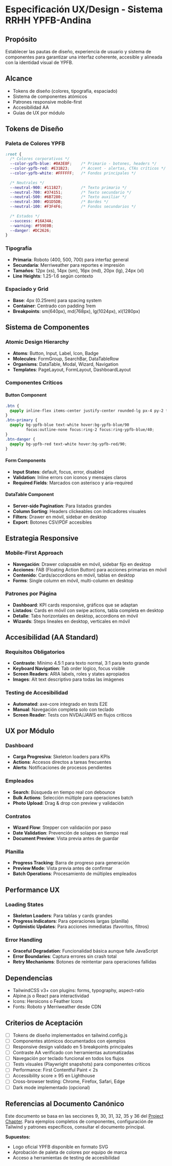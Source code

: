 # Especificación UX/Design - Sistema RRHH YPFB-Andina

## Propósito
Establecer las pautas de diseño, experiencia de usuario y sistema de componentes para garantizar una interfaz coherente, accesible y alineada con la identidad visual de YPFB.

## Alcance
- Tokens de diseño (colores, tipografía, espaciado)
- Sistema de componentes atómicos
- Patrones responsive mobile-first
- Accesibilidad AA
- Guías de UX por módulo

## Tokens de Diseño

### Paleta de Colores YPFB
```css
:root {
  /* Colores corporativos */
  --color-ypfb-blue: #0A3E8F;    /* Primario - botones, headers */
  --color-ypfb-red: #E31B23;     /* Accent - alertas, CTAs críticos */
  --color-ypfb-white: #FFFFFF;   /* Fondos principales */
  
  /* Neutrales */
  --neutral-900: #111827;        /* Texto primario */
  --neutral-700: #374151;        /* Texto secundario */
  --neutral-500: #6B7280;        /* Texto auxiliar */
  --neutral-300: #D1D5DB;        /* Bordes */
  --neutral-100: #F3F4F6;        /* Fondos secundarios */
  
  /* Estados */
  --success: #16A34A;
  --warning: #F59E0B;
  --danger: #DC2626;
}
```

### Tipografía
- **Primaria**: Roboto (400, 500, 700) para interfaz general
- **Secundaria**: Merriweather para reportes e impresión
- **Tamaños**: 12px (xs), 14px (sm), 16px (md), 20px (lg), 24px (xl)
- **Line Heights**: 1.25-1.6 según contexto

### Espaciado y Grid
- **Base**: 4px (0.25rem) para spacing system
- **Container**: Centrado con padding 1rem
- **Breakpoints**: sm(640px), md(768px), lg(1024px), xl(1280px)

## Sistema de Componentes

### Atomic Design Hierarchy
- **Atoms**: Button, Input, Label, Icon, Badge
- **Molecules**: FormGroup, SearchBar, DataTableRow
- **Organisms**: DataTable, Modal, Wizard, Navigation
- **Templates**: PageLayout, FormLayout, DashboardLayout

### Componentes Críticos

#### Button Component
```css
.btn {
  @apply inline-flex items-center justify-center rounded-lg px-4 py-2 font-medium;
}
.btn-primary { 
  @apply bg-ypfb-blue text-white hover:bg-ypfb-blue/90 
         focus:outline-none focus:ring-2 focus:ring-ypfb-blue/40;
}
.btn-danger { 
  @apply bg-ypfb-red text-white hover:bg-ypfb-red/90;
}
```

#### Form Components
- **Input States**: default, focus, error, disabled
- **Validation**: Inline errors con iconos y mensajes claros
- **Required Fields**: Marcados con asterisco y aria-required

#### DataTable Component
- **Server-side Pagination**: Para listados grandes
- **Column Sorting**: Headers clickeables con indicadores visuales
- **Filters**: Drawer en móvil, sidebar en desktop
- **Export**: Botones CSV/PDF accesibles

## Estrategia Responsive

### Mobile-First Approach
- **Navegación**: Drawer colapsable en móvil, sidebar fijo en desktop
- **Acciones**: FAB (Floating Action Button) para acciones primarias en móvil
- **Contenido**: Cards/accordions en móvil, tablas en desktop
- **Forms**: Single column en móvil, multi-column en desktop

### Patrones por Página
- **Dashboard**: KPI cards responsive, gráficos que se adaptan
- **Listados**: Cards en móvil con swipe actions, tabla completa en desktop
- **Detalle**: Tabs horizontales en desktop, accordions en móvil
- **Wizards**: Steps lineales en desktop, verticales en móvil

## Accesibilidad (AA Standard)

### Requisitos Obligatorios
- **Contraste**: Mínimo 4.5:1 para texto normal, 3:1 para texto grande
- **Keyboard Navigation**: Tab order lógico, focus visible
- **Screen Readers**: ARIA labels, roles y states apropiados
- **Images**: Alt text descriptivo para todas las imágenes

### Testing de Accesibilidad
- **Automated**: axe-core integrado en tests E2E
- **Manual**: Navegación completa solo con teclado
- **Screen Reader**: Tests con NVDA/JAWS en flujos críticos

## UX por Módulo

### Dashboard
- **Carga Progresiva**: Skeleton loaders para KPIs
- **Actions**: Accesos directos a tareas frecuentes
- **Alerts**: Notificaciones de procesos pendientes

### Empleados
- **Search**: Búsqueda en tiempo real con debounce
- **Bulk Actions**: Selección múltiple para operaciones batch
- **Photo Upload**: Drag & drop con preview y validación

### Contratos
- **Wizard Flow**: Stepper con validación por paso
- **Date Validation**: Prevención de solapes en tiempo real
- **Document Preview**: Vista previa antes de guardar

### Planilla
- **Progress Tracking**: Barra de progreso para generación
- **Preview Mode**: Vista previa antes de confirmar
- **Batch Operations**: Procesamiento de múltiples empleados

## Performance UX

### Loading States
- **Skeleton Loaders**: Para tablas y cards grandes
- **Progress Indicators**: Para operaciones largas (planilla)
- **Optimistic Updates**: Para acciones inmediatas (favoritos, filtros)

### Error Handling
- **Graceful Degradation**: Funcionalidad básica aunque falle JavaScript
- **Error Boundaries**: Captura errores sin crash total
- **Retry Mechanisms**: Botones de reintentar para operaciones fallidas

## Dependencias
- TailwindCSS v3+ con plugins: forms, typography, aspect-ratio
- Alpine.js o React para interactividad
- Icons: Heroicons o Feather Icons
- Fonts: Roboto y Merriweather desde CDN

## Criterios de Aceptación
- [ ] Tokens de diseño implementados en tailwind.config.js
- [ ] Componentes atómicos documentados con ejemplos
- [ ] Responsive design validado en 5 breakpoints principales
- [ ] Contraste AA verificado con herramientas automatizadas
- [ ] Navegación por teclado funcional en todos los flujos
- [ ] Tests visuales (Playwright snapshots) para componentes críticos
- [ ] Performance: First Contentful Paint < 2s
- [ ] Accessibility score ≥ 95 en Lighthouse
- [ ] Cross-browser testing: Chrome, Firefox, Safari, Edge
- [ ] Dark mode implementado (opcional)

## Referencias al Documento Canónico
Este documento se basa en las secciones 9, 30, 31, 32, 35 y 36 del [Project Chapter](../projectChapter.md). Para ejemplos completos de componentes, configuración de Tailwind y patrones específicos, consultar el documento principal.

**Supuestos:**
- Logo oficial YPFB disponible en formato SVG
- Aprobación de paleta de colores por equipo de marca
- Acceso a herramientas de testing de accesibilidad
